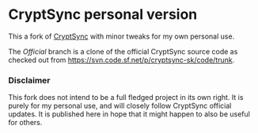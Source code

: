# CryptSync personal version
This a fork of [CryptSync](http://stefanstools.sourceforge.net/CryptSync.html) with minor tweaks for my own personal use.

The *Official* branch is a clone of the official CryptSync source code as checked out from https://svn.code.sf.net/p/cryptsync-sk/code/trunk.

### Disclaimer
This fork does not intend to be a full fledged project in its own right.
It is purely for my personal use, and will closely follow CryptSync official updates.
It is published here in hope that it might happen to also be useful for others.
